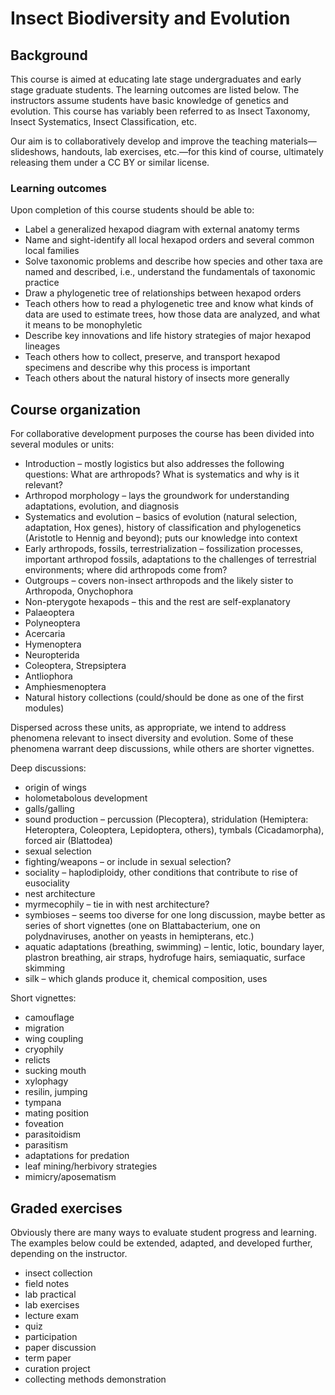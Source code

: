 Insect Biodiversity and Evolution
=================================

Background
----------

This course is aimed at educating late stage undergraduates and early stage graduate students. The learning outcomes are listed below. The instructors assume students have basic knowledge of genetics and evolution. This course has variably been referred to as Insect Taxonomy, Insect Systematics, Insect Classification, etc.

Our aim is to collaboratively develop and improve the teaching materials—slideshows, handouts, lab exercises, etc.—for this kind of course, ultimately releasing them under a CC BY or similar license. 

### Learning outcomes
Upon completion of this course students should be able to:
* Label a generalized hexapod diagram with external anatomy terms
* Name and sight-identify all local hexapod orders and several common local families
* Solve taxonomic problems and describe how species and other taxa are named and described, i.e., understand the fundamentals of taxonomic practice
* Draw a phylogenetic tree of relationships between hexapod orders
* Teach others how to read a phylogenetic tree and know what kinds of data are used to estimate trees, how those data are analyzed, and what it means to be monophyletic
* Describe key innovations and life history strategies of major hexapod lineages
* Teach others how to collect, preserve, and transport hexapod specimens and describe why this process is important
* Teach others about the natural history of insects more generally

Course organization
-------------------

For collaborative development purposes the course has been divided into several modules or units:
* Introduction – mostly logistics but also addresses the following questions: What are arthropods? What is systematics and why is it relevant?
* Arthropod morphology – lays the groundwork for understanding adaptations, evolution, and diagnosis
* Systematics and evolution – basics of evolution (natural selection, adaptation, Hox genes), history of classification and phylogenetics (Aristotle to Hennig and beyond); puts our knowledge into context
* Early arthropods, fossils, terrestrialization – fossilization processes, important arthropod fossils, adaptations to the challenges of terrestrial environments; where did arthropods come from?
* Outgroups – covers non-insect arthropods and the likely sister to Arthropoda, Onychophora
* Non-pterygote hexapods – this and the rest are self-explanatory
* Palaeoptera
* Polyneoptera
* Acercaria
* Hymenoptera
* Neuropterida
* Coleoptera, Strepsiptera
* Antliophora
* Amphiesmenoptera
* Natural history collections (could/should be done as one of the first modules)

Dispersed across these units, as appropriate, we intend to address phenomena relevant to insect diversity and evolution. Some of these phenomena warrant deep discussions, while others are shorter vignettes.

Deep discussions:
* origin of wings
* holometabolous development
* galls/galling
* sound production – percussion (Plecoptera), stridulation (Hemiptera: Heteroptera, Coleoptera, Lepidoptera, others), tymbals (Cicadamorpha), forced air (Blattodea)
* sexual selection
* fighting/weapons – or include in sexual selection? 
* sociality – haplodiploidy, other conditions that contribute to rise of eusociality
* nest architecture
* myrmecophily – tie in with nest architecture?
* symbioses – seems too diverse for one long discussion, maybe better as series of short vignettes (one on Blattabacterium, one on polydnaviruses, another on yeasts in hemipterans, etc.)
* aquatic adaptations (breathing, swimming) – lentic, lotic, boundary layer, plastron breathing, air straps, hydrofuge hairs, semiaquatic, surface skimming
* silk – which glands produce it, chemical composition, uses

Short vignettes:
* camouflage
* migration
* wing coupling
* cryophily
* relicts
* sucking mouth
* xylophagy
* resilin, jumping
* tympana
* mating position
* foveation
* parasitoidism
* parasitism
* adaptations for predation
* leaf mining/herbivory strategies
* mimicry/aposematism

Graded exercises
----------------

Obviously there are many ways to evaluate student progress and learning. The examples below could be extended, adapted, and developed further, depending on the instructor.
* insect collection
* field notes
* lab practical
* lab exercises
* lecture exam
* quiz
* participation
* paper discussion
* term paper
* curation project
* collecting methods demonstration
